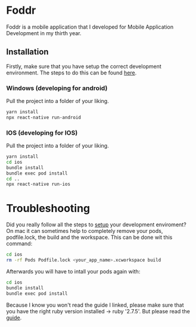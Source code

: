 # Foddr

Foddr is a mobile application that I developed for Mobile Application Development in my thirth year.

## Installation
Firstly, make sure that you have setup the correct development environment. The steps to do this can be found [here](https://reactnative.dev/docs/environment-setup).

### Windows (developing for android)
Pull the project into a folder of your liking.

```bash
yarn install
npx react-native run-android
```
### IOS (developing for IOS)
Pull the project into a folder of your liking.
```bash
yarn install
cd ios
bundle install
bundle exec pod install
cd ..
npx react-native run-ios
```
# Troubleshooting
Did you really follow all the steps to [setup](https://reactnative.dev/docs/environment-setup) your development enviroment?
On mac it can sometimes help to completely remove your pods, podfile.lock, the build and the workspace. This can be done wit this command: 
```bash
cd ios
rm -rf Pods Podfile.lock <your_app_name>.xcworkspace build
```
Afterwards you will have to intall your pods again with: 
```bash
cd ios
bundle install
bundle exec pod install
```

Because I know you won't read the guide I linked, please make sure that you have the right ruby version installed -> ruby '2.7.5'. But please read the [guide](https://reactnative.dev/docs/environment-setup).
